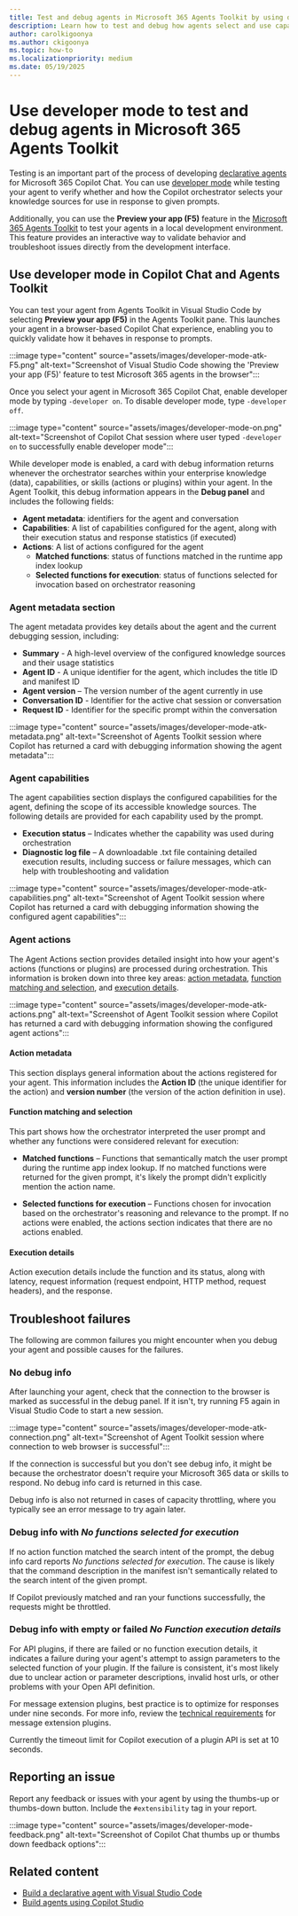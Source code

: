 ```yaml
---
title: Test and debug agents in Microsoft 365 Agents Toolkit by using developer mode
description: Learn how to test and debug how agents select and use capabilities and actions by using developer mode in Microsoft 365 Agents Toolkit.
author: carolkigoonya
ms.author: ckigoonya
ms.topic: how-to
ms.localizationpriority: medium
ms.date: 05/19/2025
---
```


# Use developer mode to test and debug agents in Microsoft 365 Agents Toolkit

Testing is an important part of the process of developing [declarative agents](overview-declarative-agent.md) for Microsoft 365 Copilot Chat. You can use [developer mode](debugging-agents-copilot-studio) while testing your agent to verify whether and how the Copilot orchestrator selects your knowledge sources for use in response to given prompts.

Additionally, you can use the **Preview your app (F5)** feature in the [Microsoft 365 Agents Toolkit](https://aka.ms/M365AgentsToolkit) to test your agents in a local development environment. This feature provides an interactive way to validate behavior and troubleshoot issues directly from the development interface.

## Use developer mode in Copilot Chat and Agents Toolkit

You can test your agent from Agents Toolkit in Visual Studio Code by selecting **Preview your app (F5)** in the Agents Toolkit pane. This launches your agent in a browser-based Copilot Chat experience, enabling you to quickly validate how it behaves in response to prompts.

:::image type="content" source="assets/images/developer-mode-atk-F5.png" alt-text="Screenshot of Visual Studio Code showing the 'Preview your app (F5)' feature to test Microsoft 365 agents in the browser":::

Once you select your agent in Microsoft 365 Copilot Chat, enable developer mode by typing `-developer on`. To disable developer mode, type `-developer off`.

:::image type="content" source="assets/images/developer-mode-on.png" alt-text="Screenshot of Copilot Chat session where user typed `-developer on` to successfully enable developer mode":::

While developer mode is enabled, a card with debug information returns whenever the orchestrator searches within your enterprise knowledge (data), capabilities, or skills (actions or  plugins) within your agent. In the Agent Toolkit, this debug information appears in the **Debug panel** and includes the following fields:

- **Agent metadata**: identifiers for the agent and conversation
- **Capabilities**: A list of capabilities configured for the agent, along with their execution status and response statistics (if executed)
- **Actions**: A list of actions configured for the agent
  - **Matched functions**: status of functions matched in the runtime app index lookup
  - **Selected functions for execution**: status of functions selected for invocation based on orchestrator reasoning

### Agent metadata section

The agent metadata provides key details about the agent and the current debugging session, including:

- **Summary** - A high-level overview of the configured knowledge sources and their usage statistics
- **Agent ID** - A unique identifier for the agent, which includes the title ID and manifest ID
- **Agent version** – The version number of the agent currently in use
- **Conversation ID** - Identifier for the active chat session or conversation
- **Request ID** - Identifier for the specific prompt within the conversation

:::image type="content" source="assets/images/developer-mode-atk-metadata.png" alt-text="Screenshot of Agents Toolkit session where Copilot has returned a card with debugging information showing the agent metadata":::

### Agent capabilities

The agent capabilities section displays the configured capabilities for the agent, defining the scope of its accessible knowledge sources. The following details are provided for each capability used by the prompt.

- **Execution status** – Indicates whether the capability was used during orchestration
- **Diagnostic log file** – A downloadable .txt file containing detailed execution results, including success or failure messages, which can help with troubleshooting and validation

:::image type="content" source="assets/images/developer-mode-atk-capabilities.png" alt-text="Screenshot of Agent Toolkit session where Copilot has returned a card with debugging information showing the configured agent capabilities":::

### Agent actions

The Agent Actions section provides detailed insight into how your agent's actions (functions or plugins) are processed during orchestration. This information is broken down into three key areas: [action metadata](#action-metadata), [function matching and selection](#function-matching-and-selection), and [execution details](#execution-details).

:::image type="content" source="assets/images/developer-mode-atk-actions.png" alt-text="Screenshot of Agent Toolkit session where Copilot has returned a card with debugging information showing the configured agent actions":::

#### Action metadata

This section displays general information about the actions registered for your agent. This information includes the **Action ID** (the unique identifier for the action) and **version number** (the version of the action definition in use).

#### Function matching and selection

This part shows how the orchestrator interpreted the user prompt and whether any functions were considered relevant for execution:

- **Matched functions** – Functions that semantically match the user prompt during the runtime app index lookup. If no matched functions were returned for the given prompt, it's likely the prompt didn't explicitly mention the action name.

- **Selected functions for execution** – Functions chosen for invocation based on the orchestrator's reasoning and relevance to the prompt. If no actions were enabled, the actions section indicates that there are no actions enabled.

#### Execution details

Action execution details include the function and its status, along with latency, request information (request endpoint, HTTP method, request headers), and the response.

## Troubleshoot failures

The following are common failures you might encounter when you debug your agent and possible causes for the failures.

### No debug info

After launching your agent, check that the connection to the browser is marked as successful in the debug panel. If it isn't, try running F5 again in Visual Studio Code to start a new session.

:::image type="content" source="assets/images/developer-mode-atk-connection.png" alt-text="Screenshot of Agent Toolkit session where connection to web browser is successful":::

If the connection is successful but you don't see debug info, it might be because the orchestrator doesn't require your Microsoft 365 data or skills to respond. No debug info card is returned in this case.

Debug info is also not returned in cases of capacity throttling, where you typically see an error message to try again later.

### Debug info with *No functions selected for execution*

If no action function matched the search intent of the prompt, the debug info card reports *No functions selected for execution*. The cause is likely that the command description in the manifest isn't semantically related to the search intent of the given prompt.

If Copilot previously matched and ran your functions successfully, the requests might be throttled.

### Debug info with empty or failed *No Function execution details*

For API plugins, if there are failed or no function execution details, it indicates a failure during your agent's attempt to assign parameters to the selected function of your plugin. If the failure is consistent, it's most likely due to unclear action or parameter descriptions, invalid host urls, or other problems with your Open API definition.

For message extension plugins, best practice is to optimize for responses under nine seconds. For more info, review the [technical requirements](/microsoftteams/platform/messaging-extensions/high-quality-message-extension?context=/microsoft-365-copilot/extensibility/context#technical-requirements) for message extension plugins.

 Currently the timeout limit for Copilot execution of a plugin API is set at 10 seconds.

## Reporting an issue

Report any feedback or issues with your agent by using the thumbs-up or thumbs-down button. Include the `#extensibility` tag in your report.

:::image type="content" source="assets/images/developer-mode-feedback.png" alt-text="Screenshot of Copilot Chat thumbs up or thumbs down feedback options":::

## Related content

- [Build a declarative agent with Visual Studio Code](build-declarative-agents.md)
- [Build agents using Copilot Studio](copilot-studio-lite-build.md)
